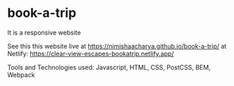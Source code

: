 # book-a-trip
It is a responsive website

See this this website live at https://nimishaacharya.github.io/book-a-trip/
at Netlify:  https://clear-view-escapes-bookatrip.netlify.app/

Tools and Technologies used:
Javascript, HTML, CSS, PostCSS, BEM, Webpack
